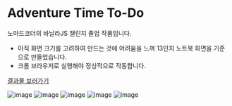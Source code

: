 # Adventure Time To-Do
노마드코더의 바닐라JS 챌린지 졸업 작품입니다.
* 아직 화면 크기를 고려하여 만드는 것에 어려움을 느껴 13인치 노트북 화면을 기준으로 만들었습니다.
* 크롬 브라우저로 실행해야 정상적으로 작동합니다.

[결과물 보러가기](https://github.com/jynam17/AdventureTimeToDo/deployments/activity_log?environment=github-pages "결과물 보러가기")

![image](https://user-images.githubusercontent.com/73823388/132171610-845a6a68-3e24-4c7f-bc7d-5514c0543e27.png)
![image](https://user-images.githubusercontent.com/73823388/132171890-0b72b2e7-17dc-4233-8b7c-30bd3a67d4f3.png)
![image](https://user-images.githubusercontent.com/73823388/132172002-7da9a7c9-6885-463a-b7a8-d105bdbd1739.png)
![image](https://user-images.githubusercontent.com/73823388/132172165-345fe2ba-1ddb-4eb5-8d85-6ed2a3394743.png)
![image](https://user-images.githubusercontent.com/73823388/132172465-6bc1100b-9f72-4d12-a61b-bb6b921af691.png)

